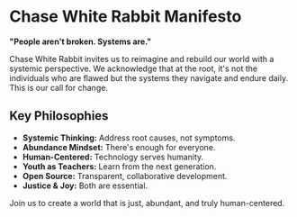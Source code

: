 # Chase White Rabbit Manifesto

**"People aren't broken. Systems are."**

Chase White Rabbit invites us to reimagine and rebuild our world with a systemic perspective. We acknowledge that at the root, it's not the individuals who are flawed but the systems they navigate and endure daily. This is our call for change.

## Key Philosophies

- **Systemic Thinking:** Address root causes, not symptoms.
- **Abundance Mindset:** There's enough for everyone.
- **Human-Centered:** Technology serves humanity.
- **Youth as Teachers:** Learn from the next generation.
- **Open Source:** Transparent, collaborative development.
- **Justice & Joy:** Both are essential.

Join us to create a world that is just, abundant, and truly human-centered.
